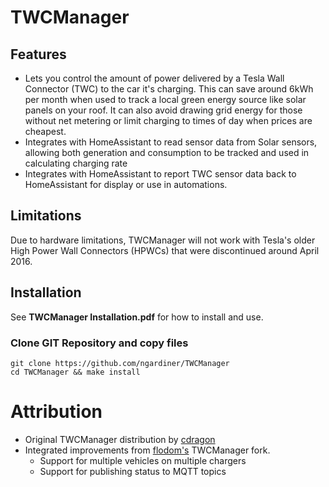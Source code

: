# TWCManager

## Features
* Lets you control the amount of power delivered by a Tesla Wall Connector (TWC) to the car it's charging.
This can save around 6kWh per month when used to track a local green energy source like solar panels on your roof.  It can also avoid drawing grid energy for those without net metering or limit charging to times of day when prices are cheapest.
* Integrates with HomeAssistant to read sensor data from Solar sensors, allowing both generation and consumption to be tracked and used in calculating charging rate
* Integrates with HomeAssistant to report TWC sensor data back to HomeAssistant for display or use in automations.

## Limitations
Due to hardware limitations, TWCManager will not work with Tesla's older High Power Wall Connectors (HPWCs) that were discontinued around April 2016.

## Installation
See **TWCManager Installation.pdf** for how to install and use.

### Clone GIT Repository and copy files
```
git clone https://github.com/ngardiner/TWCManager
cd TWCManager && make install
```

# Attribution
* Original TWCManager distribution by [cdragon](https://github.com/cdragon/TWCManager)
* Integrated improvements from [flodom's](https://github.com/flodorn/TWCManager) TWCManager fork. 
    * Support for multiple vehicles on multiple chargers
    * Support for publishing status to MQTT topics
